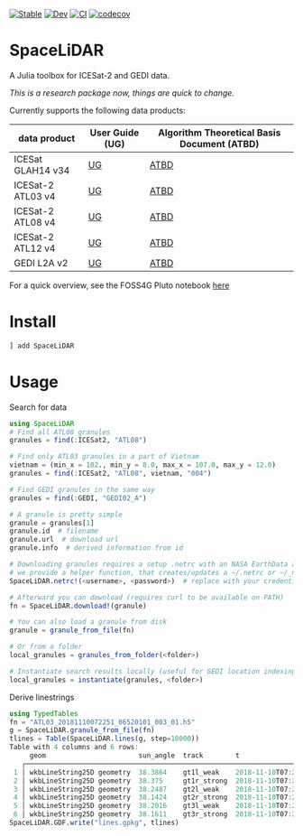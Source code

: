 
[![Stable](https://img.shields.io/badge/docs-stable-blue.svg)](https://evetion.github.io/SpaceLiDAR.jl/stable)
[![Dev](https://img.shields.io/badge/docs-dev-blue.svg)](https://evetion.github.io/SpaceLiDAR.jl/dev)
[![CI](https://github.com/evetion/SpaceLiDAR.jl/actions/workflows/CI.yml/badge.svg)](https://github.com/evetion/SpaceLiDAR.jl/actions/workflows/CI.yml)
[![codecov](https://codecov.io/gh/evetion/SpaceLiDAR.jl/branch/master/graph/badge.svg?token=nztwnGtIcY)](https://codecov.io/gh/evetion/SpaceLiDAR.jl)


# SpaceLiDAR
A Julia toolbox for ICESat-2 and GEDI data.

*This is a research package now, things are quick to change.*

Currently supports the following data products:

| data product | User Guide (UG) | Algorithm Theoretical Basis Document (ATBD)|
|--- |--- |--- |
| ICESat GLAH14 v34 | [UG](https://nsidc.org/sites/nsidc.org/files/MULTI-GLAH01-V033-V034-UserGuide.pdf) | [ATBD](https://eospso.nasa.gov/sites/default/files/atbd/ATBD-GLAS-02.pdf) | 
 | ICESat-2 ATL03 v4 | [UG](https://nsidc.org/sites/nsidc.org/files/ATL03-V004-UserGuide.pdf)  | [ATBD](https://icesat-2.gsfc.nasa.gov/sites/default/files/page_files/ICESat2_ATL03_ATBD_r004.pdf) | 
 | ICESat-2 ATL08 v4 | [UG](https://nsidc.org/sites/nsidc.org/files/ATL08-V004-UserGuide.pdf) | [ATBD](https://icesat-2.gsfc.nasa.gov/sites/default/files/page_files/ICESat2_ATL08_ATBD_r004.pdf) | 
 | ICESat-2 ATL12 v4 | [UG](https://nsidc.org/sites/nsidc.org/files/ATL12-V004-UserGuide.pdf) | [ATBD](https://icesat-2.gsfc.nasa.gov/sites/default/files/page_files/ICESat2_ATL12_ATBD_r004.pdf) | 
 | GEDI L2A v2 | [UG](https://lpdaac.usgs.gov/documents/998/GEDI02_User_Guide_V2.pdf) | [ATBD](https://lpdaac.usgs.gov/documents/581/GEDI_WF_ATBD_v1.0.pdf) | 

For a quick overview, see the FOSS4G Pluto notebook [here](https://www.evetion.nl/SpaceLiDAR.jl/dev/tutorial/foss4g_2021.jl.html)

# Install
```julia
] add SpaceLiDAR
```

# Usage
Search for data
```julia
using SpaceLiDAR
# Find all ATL08 granules
granules = find(:ICESat2, "ATL08")

# Find only ATL03 granules in a part of Vietnam
vietnam = (min_x = 102., min_y = 8.0, max_x = 107.0, max_y = 12.0)
granules = find(:ICESat2, "ATL08", vietnam, "004")

# Find GEDI granules in the same way
granules = find(:GEDI, "GEDI02_A")

# A granule is pretty simple
granule = granules[1]
granule.id  # filename
granule.url  # download url
granule.info  # derived information from id

# Downloading granules requires a setup .netrc with an NASA EarthData account
# we provide a helper function, that creates/updates a ~/.netrc or ~/_netrc
SpaceLiDAR.netrc!(<username>, <password>)  # replace with your credentials

# Afterward you can download (requires curl to be available on PATH)
fn = SpaceLiDAR.download!(granule)

# You can also load a granule from disk
granule = granule_from_file(fn)

# Or from a folder
local_granules = granules_from_folder(<folder>)

# Instantiate search results locally (useful for GEDI location indexing)
local_granules = instantiate(granules, <folder>)
```

Derive linestrings
```julia
using TypedTables
fn = "ATL03_20181110072251_06520101_003_01.h5"
g = SpaceLiDAR.granule_from_file(fn)
tlines = Table(SpaceLiDAR.lines(g, step=10000))
Table with 4 columns and 6 rows:
     geom                       sun_angle  track        t
   ┌───────────────────────────────────────────────────────────────────────────
 1 │ wkbLineString25D geometry  38.3864    gt1l_weak    2018-11-10T07:28:01.688
 2 │ wkbLineString25D geometry  38.375     gt1r_strong  2018-11-10T07:28:02.266
 3 │ wkbLineString25D geometry  38.2487    gt2l_weak    2018-11-10T07:28:04.474
 4 │ wkbLineString25D geometry  38.1424    gt2r_strong  2018-11-10T07:28:07.374
 5 │ wkbLineString25D geometry  38.2016    gt3l_weak    2018-11-10T07:28:05.051
 6 │ wkbLineString25D geometry  38.1611    gt3r_strong  2018-11-10T07:28:06.344
SpaceLiDAR.GDF.write("lines.gpkg", tlines)
```
